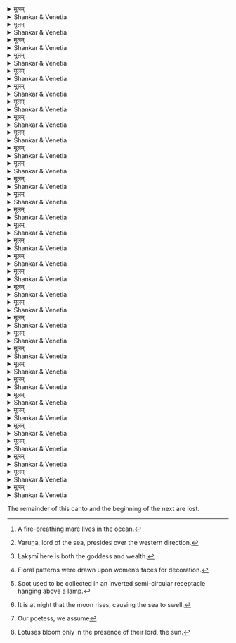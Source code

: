 



<details><summary>मूलम्</summary>

अथ कम्पनरेन्द्रसुभ्रुवां  
मुखपद्मान्यनुहार्य पङ्कजैः ।  
अपराधभियेव भानुमा-  
नपरक्ष्माधरकन्दरामगात् ॥ 
</details>

<details><summary>Shankar & Venetia</summary>

At that point the sun,  
as if filled with terror  
at the crime he had committed  
in trying to make lotuses as radiant  
as the lotus-faces of the King’s wives,  
scurried to a cave  
buried deep in the setting mountain.
1
</details>



<details><summary>मूलम्</summary>

परिचूषितदीप्तिरम्बुजैः  
पुनरूष्माणमिवाप्तुमौर्वतः ।  
रयवल्गितवाहनो रविः  
पयसां राशिमवाप पश्चिमम् ॥ 
</details>


<details><summary>Shankar & Venetia</summary>

Sucked clean of energy by lotuses,  
swiftly sank the sun into the western sea,  
chariot reverberating as he raced downwards,  
seemingly to replenish his heat from the fire in the deep.[^1]
2
</details>



<details><summary>मूलम्</summary>

तरणेररुणीकृताः करै-  
र्वरुणस्त्रैणकपोलभित्तयः ।  
मदलोहिनिकामुपावहन्  
मदिरास्वादनमन्तराप्यहो ॥ 
</details>

<details><summary>Shankar & Venetia</summary>

The full cheeks of Varuṇa’s wives,  
reddened by the rays of the setting sun,  
took on the rosy flush of wine  
though they had not  
touched a drop.[^2]
3
</details>



<details><summary>मूलम्</summary>

प्रथमां हरितं प्रभाकरो  
विरहय्यात्मनि तापमाप यम् ।  
अपरामुपगम्य तं जहौ  
हृदयं कः खलु वेत्ति रागिणाम् ॥ 
</details>

<details><summary>Shankar & Venetia</summary>

The scorching torment the sun suffered  
in parting from his first lover, the East,  
vanished in the arms of the next, the West.  
Who can fathom the hearts of those red-hot with passion?
4
</details>



<details><summary>मूलम्</summary>

प्रतिबिम्बपरम्पराम्बुधौ  
पवनोद्धूततरङ्गसङ्गिनी ।  
नभसोऽवतरिष्यतो रवे-  
र्मणिसोपानधियं व्यभावयत् ॥ 
</details>

<details><summary>Shankar & Venetia</summary>

The sun’s reflection,  
repeated over and over  
upon the wave-scored surface of the wind-stirred sea,  
looked like a ruby staircase  
readied for him to descend from the heavens.
5
</details>



<details><summary>मूलम्</summary>

उदधौ पतितस्य भास्वतः  
कतिभिश्चित् किरणैः खवर्तिभिः ।  
उदपाद्यत कालकुञ्जरो-  
द्दलिताहर्द्रुमशाखिकाभ्रमः ॥ 
</details>

<details><summary>Shankar & Venetia</summary>

As the sun plunged into the ocean,  
the few sunbeams still suspended in the sky  
seemed to be the strewn branches  
torn from the tree of day  
by the tusker of Time.
6
</details>



<details><summary>मूलम्</summary>

गतदीप्ति गभस्तिमालिनो  
विलुठद्वीचिषु बिम्बमम्बुधेः ।  
शफराः पलखण्डशङ्क‍या  
रसनाभिर्लिलिहुर्मुहुर्मुहुः ॥ 
</details>


<details><summary>Shankar & Venetia</summary>

As the ray-rich sun’s radiance-robbed disc  
wobbled from wave to wave,  
fish fancied it a piece of meat,  
licking at it with flicking tongues.
7
</details>



<details><summary>मूलम्</summary>

घटमानदलाररीपुटं  
नलिनं मन्दिरमिन्दिरास्पदम् ।  
परिपालयति स्म निक्वणन्  
परितो यामिकवन्मधुव्रतः ॥ 
</details>

<details><summary>Shankar & Venetia</summary>

Whistling all the while,  
the bee,  
like a sentry on night-watch,  
patrolled the lotus flower –  
the tower which was Lakṣmī’s bower[^3]–  
as each petal-door was pulled to.
8
</details>



<details><summary>मूलम्</summary>

अधिपङ्कजकोशमादधे  
बहिरालीनमधुव्रतच्छलात् ।  
मधुसौरभरक्षणोत्सुका  
दिनलक्ष्मीरिव लक्ष्म जातुषम् ॥ 
</details>

<details><summary>Shankar & Venetia</summary>

The day herself  
seemed to place upon the lotus bud –  
a casket in which she was anxious  
to keep both nectar and scent safe –  
a lac-dark seal in the bee clinging to its edge.
9
</details>



<details><summary>मूलम्</summary>

दिनवेषमपास्य यामिनी-  
वपुषा कालनटस्य नृत्यतः ।  
ददृशे जगता पितृप्रसू-  
र्दिवि नेपथ्यपटीव पाटला ॥ 
</details>

<details><summary>Shankar & Venetia</summary>

To those on earth  
the glow of the evening sky  
seemed to be the crimson curtain  
drawn during the dance of the actor Time,  
as he changed from playing day  
to assume the role of night.
10
</details>



<details><summary>मूलम्</summary>

वियति व्यरुचन् पयोधराः  
स्फुटसन्ध्यापरिपाटलत्विषः ।  
अचिरावतरद्विभावरी-  
पदलाक्षापटलानुकारिणः ॥ 
</details>

<details><summary>Shankar & Venetia</summary>

In the sky shone the clouds,  
dyed a deep red by the twilight,  
as if freshly stained  
by a procession of lac-pink footprints  
as the dark dame, night, descended.
11
</details>



<details><summary>मूलम्</summary>

उदियाय ततो दिगङ्गना-  
श्रवणाकल्पतमालपल्लवः ।  
रजनीमुखपत्रलेखिका-  
रचनारङ्कुमदस्तमोऽङ्कुरः ॥ 
</details>

<details><summary>Shankar & Venetia</summary>

Then arose a sliver of darkness –   
a *tamāla* leaf earring  
for the ladies of the directions;  
a decorative design  
in musk-drawn lines  
upon the face of the evening sky[^4].
12
</details>



<details><summary>मूलम्</summary>

नयनानि जनस्य तत्क्षणा-  
न्निरुणद्धि स्म निरन्तरं तमः ।  
रविदीपभृताभ्रकर्पर-  
च्युतकालाञ्जनपुञ्जमेचकम् ॥ 
</details>

<details><summary>Shankar & Venetia</summary>

In a moment,  
solid darkness shrouded people’s sight –  
a darkened mass of blackened soot  
falling from the dome of the sky  
where it had collected  
as the lamp of the sun below it burnt.[^5]
13
</details>



<details><summary>मूलम्</summary>

तदमंसत मांसलं तम-  
स्तनुतारागणबिन्दुजालकम् ।  
दिवसात्ययचण्डताण्डव-  
च्युतमीशस्य गजाजिनं जनाः ॥ 
</details>


<details><summary>Shankar & Venetia</summary>

People deemed the dense darkness,  
dotted with a legion of slender stars,  
to be the fresh-flayed elephant hide  
fallen from Śiva’s shoulders  
as round and round he went in his vehement *tāṇḍava*  
at day’s end.
14
</details>



<details><summary>मूलम्</summary>

अवपत् किमु कालकर्षक-  
स्तिमिराम्भःकलुषे नभस्तले ।  
विमलामुडुबीजमण्डलीं  
नवचन्द्रातपसस्यसिद्ध‍ये ॥ 
</details>

<details><summary>Shankar & Venetia</summary>

Has the tiller Time  
sown upon the surface of the sky –  
watered with darkness to a rich, black mud –  
a patch of pristine seed-stars  
to cultivate a crop of fresh moonlight?
15
</details>



<details><summary>मूलम्</summary>

अहरत्ययरागपल्लव-  
स्तमसा कन्दलितो नभस्तरुः ।  
सृजति स्म निरन्तरं हरि-  
द्विटपैस्तारककोरकावलिम् ॥ 
</details>

<details><summary>Shankar & Venetia</summary>

The sky was a tree:  
the new shoots were the red streaks of the dying day,  
the thick foliage they grew into was the darkness,  
and at length the tree’s branches,  
the directions,  
began to burst into an unceasing series of flower-stars.
16
</details>



<details><summary>मूलम्</summary>

अगमन्नभिसारिकाः प्रिया-  
ननुरागाञ्जनरञ्जितेक्षणाः ।  
अभिनत्तिमिरेऽपि ताः पुनः  
श्वसितेनैव सुगन्धिना जनः ॥ 
</details>

<details><summary>Shankar & Venetia</summary>

Departed for their lovers’ houses  
*abhisārikās*, 
eyes lined with love’s magical *kajjala*.  
Revealed were they even in the darkness  
to wayfarers, by their breath so sweetly scented.
17
</details>



<details><summary>मूलम्</summary>

जननीमुपलभ्य यामिनी-  
मधिकस्नेहदशाभिवर्धिताः ।  
दिवसस्य लयं प्रपेदुषो  
गृहदीपा मुहुरर्भका इव ॥ 
</details>

<details><summary>Shankar & Venetia</summary>

Upon the demise of the day,  
the lamps in each house,  
his orphaned children as it were,  
turned to their mother the night  
and grew strong with the oil of love she lavished upon them.
18
</details>



<details><summary>मूलम्</summary>

तदनु क्षणदागमोल्लस-  
त्कलशाम्भोनिधिवीचिरोचिषः ।  
व्यरुचन् कतिचित् कराङ्कुराः  
शशिनः शातमखे दिशामुखे ॥ 
</details>


<details><summary>Shankar & Venetia</summary>

After that  
there shone in the East,  
where lives Lord Indra of many a sacrificial feast,  
a smattering of soft moonbeams  
pale as the whitened waves of the milky ocean  
surging in jubilance at the onset of the night[^6].
19
</details>



<details><summary>मूलम्</summary>

तरलालसतारकं मुखं  
कलयन्ती शरकाण्डपाण्डरम् ।  
विगलत्तिमिराम्बरा बभौ  
हरिदैन्द्री हरिणाङ्कगर्भिणी ॥ 
</details>

<details><summary>Shankar & Venetia</summary>

The Eastern zone,  
pregnant with the moon full grown,  
was resplendent:  
her star-eyes now glowing bright now growing dim  
her face the shade of a blade of *śara* grass,  
and her dress of darkness slipping off.
20
</details>



<details><summary>मूलम्</summary>

अथ किञ्चिददृश्यतैन्दवं  
वपुराद्रोदयरागलोहितम् ।  
बलशासनदिग्विलासिनी-  
मुखसिन्दूरललामकोमलम् ॥ 
</details>

<details><summary>Shankar & Venetia</summary>

Then the orb of the moon  
started to show itself,  
reddened to crimson by its recent rise,  
a delicate dot of *sindūra*  
on the face of the Eastern quarter,  
Indra’s beloved.
21
</details>



<details><summary>मूलम्</summary>

परिपिण्डितयावकारुणं  
प्रचकाशे हिमरश्मिमण्डलम् ।  
रचितं नवरक्तसन्ध्यकै-  
र्विजयच्छत्रमिवात्मजन्मनः ॥ 
</details>

<details><summary>Shankar & Venetia</summary>

Red as a rounded ball of lac,  
the lunar orb looked like  
a royal parasol  
wreathed with *raktasandhyakas* freshly blooming  
for the triumphant Kāma.
22
</details>



<details><summary>मूलम्</summary>

अथ कम्पनृपोऽपि कृत्यवित्  
कृतसन्ध्यासमयोचितक्रियः ।  
अवदत् सविधे स्थितां प्रियां   
भुवि गङ्गेत्यभिनन्दिताह्वयाम् ॥ 
</details>

<details><summary>Shankar & Venetia</summary>

King Kampa,  
after completing the customary *sandhyā* ceremony,  
conscientous as ever,  
then turned to speak to the wife he so loved,  
she who was known to the world as Gaṅgā[^7].
23
</details>



<details><summary>मूलम्</summary>

कमलाक्षि कटाक्ष्यतामयं  
समयो वर्णनया रसार्द्रया ।  
जन एष वचस्तवामृतं  
श्रवसा पाययितुं कुतूहली ॥ 
</details>

<details><summary>Shankar & Venetia</summary>

‘My lotus-eyed love,  
pay homage to this hour  
with a description steeped in *rasa*.  
He that stands before you  
longs to drink in the *amṛta* of your words  
with his ears.’
24
</details>



<details><summary>मूलम्</summary>

इति सा दयितेन भाषिता  
दरनम्रं दधती मुखाम्बुजम् ।  
वदति स्म शनैः शुचिस्मिता  
सरसोदारपदां सरस्वतीम् ॥ 
</details>

<details><summary>Shankar & Venetia</summary>

Addressed thus by her lover,  
she lowered her lotus face a little,  
smiling shyly,  
and in measured cadence  
started to speak words to inspire wonder and wisdom.
25
</details>



<details><summary>मूलम्</summary>

स्वदमानसुगन्धिमारुतः  
प्रसरत्कोमलचन्द्रिकोदयः ।  
नृपचन्द्र निरीक्ष्यतामयं  
समयः पोषितपुष्पसायकः ॥ 
</details>

<details><summary>Shankar & Venetia</summary>

‘O moon among kings,  
how magical is this hour!  
Sweetly scented blows the breeze,  
velvety moonbeams wander all about  
and Love of the flower-shafts flourishes.
26
</details>



<details><summary>मूलम्</summary>

परिरभ्य दृढं चिरागतः  
प्रथमाशासुदृशां निशापतिः ।  
श्लथयत्ययमंशुभिर्नखै-  
स्तिमिरश्रेणिमयीं प्रवेणिकाम् ॥ 
</details>

<details><summary>Shankar & Venetia</summary>

‘See how the moon  
after a long absence  
clasps the lovely-eyed lady of the East  
in a tight embrace,  
and undoes her simply tied tresses –  
tangles of darkness –  
combing it through with the fingernails of his rays.
27
</details>



<details><summary>मूलम्</summary>

प्रथमाचलमौलिमुच्चकै-  
रधिरुह्याम्बरपात्रसम्भृतम् ।  
अयमंशुमृणालिकामुखै-  
स्तिमिरं चूषयतीव चन्द्रमाः ॥ 
</details>

<details><summary>Shankar & Venetia</summary>

‘Ascending the soaring summit of the rising mountain,  
the moon seems to suck up the darkness  
collected in the goblet of the sky  
with his rays as lotus-stalk straws.
28
</details>



<details><summary>मूलम्</summary>

अलिनीलमयस्तमोमयं  
प्रविलाप्योदयरागवह्निना ।  
कलयत्ययमोषधीश्वरः।  
कलधौतं शुचि कौमुदीमिषात् ॥ 
</details>

<details><summary>Shankar & Venetia</summary>

‘Master chemist that he is,  
the moon melts down the bee-black iron of darkness  
in the red-orange blaze of his rise  
forging pure silver  
formed in moonlight’s image.
29
</details>



<details><summary>मूलम्</summary>

मुहुरामृशदेव पद्मिनी-  
मपि रागी क्षणदाकरः करैः ।  
यदमुं प्रति नेयमुन्मुखी  
प्रभवत्यत्र पतिव्रतागुणः ॥ 
</details>

<details><summary>Shankar & Venetia</summary>

‘Flushed pink with desire,  
night after night  
the moon shrinks not from stroking even the lotus  
with rays as roving hands.  
Yet still she refuses so much as to look at him –  
what firm-founded fidelity![^8]
30
</details>



<details><summary>मूलम्</summary>

अलिविभ्रममन्तरेति य-  
न्न विधोस्तन्मृगलक्ष्म किन्त्वयम् ।  
पुरजिद्रथचक्रतार्जितो  
बहलः कज्जललेपकालिमा ॥ 
</details>

<details><summary>Shankar & Venetia</summary>

‘This deer etched within the moon –  
black as a bee –  
is no such thing.   
It is rather a dark mark  
from the grinding of the generously greased axel  
when the moon became a chariot wheel  
for Śiva, conqueror of Tripura.
31
</details>



<details><summary>मूलम्</summary>

मघवन्मणिभङ्गमेचकः  
शशिनि श्यामलिमा चकास्ति यः ।  
जनयत्ययमङ्कपालिका-  
प्रणयालीननिशीथिनीधियम् ॥ 
</details>

<details><summary>Shankar & Venetia</summary>

‘This deep blue darkness,  
shining like a shard of sapphire within the moon,  
makes you think  
night has melted into his loving embrace.’
32
</details>


<p class="it">
The remainder of this canto and the beginning of the next are lost.
</p>

[^1]: A fire-breathing mare lives in the ocean.
[^2]: Varuṇa, lord of the sea, presides over the western direction.
[^3]: Lakṣmī here is both the goddess and wealth.
[^4]: Floral patterns were drawn upon women’s faces for decoration.
[^5]: Soot used to be collected in an inverted semi-circular receptacle hanging above a lamp.
[^6]: It is at night that the moon rises, causing the sea to swell.
[^7]: Our poetess, we assume
[^8]: Lotuses bloom only in the presence of their lord, the sun.

